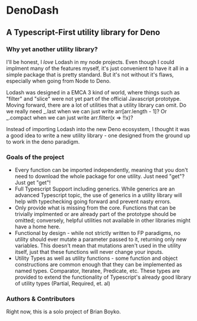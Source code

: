 # DenoDash

## A Typescript-First utility library for Deno

### Why yet another utility library? 

I'll be honest, I *love* Lodash in my node projects.  Even though I could implment many of the features myself, it's just convenient to have it all in a simple package that is pretty standard.  But it's not without it's flaws, especially when going from Node to Deno. 

Lodash was designed in a EMCA 3 kind of world, where things such as "filter" and "slice" were not yet part of the official Javascript prototype. Moving forward, there are a lot of utilities that a utility library can omit.  Do we really need _.last when we can just write arr[arr.length - 1]? Or _.compact when we can just write arr.filter(x => !!x)? 

Instead of importing Lodash into the new Deno ecosystem, I thought it was a good idea to write a new utility library - one designed from the ground up to work in the deno paradigm. 

### Goals of the project

* Every function can be imported independently, meaning that you don't need to download the whole package for one utility.  Just need "get"? Just get "get"!
* Full Typescript Support including generics. While generics are an advanced Typescript topic, the use of generics in a utility library will help with typechecking going forward and prevent nasty errors.  
* Only provide what is missing from the core. Functions that can be trivially implmented or are already part of the prototype should be omitted; conversely, helpful utilities not available in other libraries might have a home here. 
* Functional by design - while not strictly written to FP paradigms, no utility should ever mutate a parameter passed to it, returning only new variables. This doesn't mean that mutations aren't used in the utility itself, just that these functions will never change your inputs.  
* Utility Types as well as utility functions - some function and object constructions are common enough that they can be implemented as named types. Comparator, Iteratee, Predicate, etc. These types are provided to extend the functionality of Typescript's already good library of utility types (Partial, Required, et. al)

### Authors & Contributors

Right now, this is a solo project of Brian Boyko. 